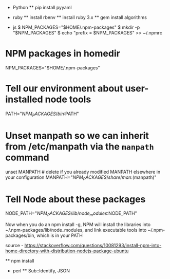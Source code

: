 * Python
** pip install pyyaml

* ruby
** install rbenv
** install ruby 3.x
** gem install algorithms

* js
$ NPM_PACKAGES="$HOME/.npm-packages"
$ mkdir -p "$NPM_PACKAGES"
$ echo "prefix = $NPM_PACKAGES" >> ~/.npmrc
# NPM packages in homedir
NPM_PACKAGES="$HOME/.npm-packages"

# Tell our environment about user-installed node tools
PATH="$NPM_PACKAGES/bin:$PATH"
# Unset manpath so we can inherit from /etc/manpath via the `manpath` command
unset MANPATH  # delete if you already modified MANPATH elsewhere in your configuration
MANPATH="$NPM_PACKAGES/share/man:$(manpath)"

# Tell Node about these packages
NODE_PATH="$NPM_PACKAGES/lib/node_modules:$NODE_PATH"

Now when you do an npm install -g, NPM will install the libraries into ~/.npm-packages/lib/node_modules, and link executable tools into ~/.npm-packages/bin, which is in your PATH

source - https://stackoverflow.com/questions/10081293/install-npm-into-home-directory-with-distribution-nodejs-package-ubuntu

** npm install

* perl
** Sub::Identify, JSON

